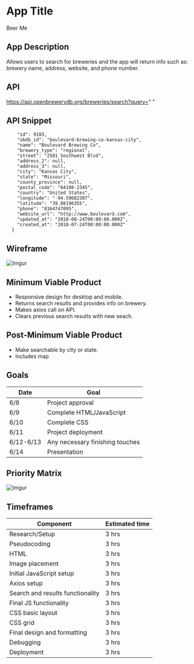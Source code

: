 # App Title
Beer Me

## App Description
Allows users to search for breweries and the app will return
info such as: brewery name, address, website, and phone number.

## API
https://api.openbrewerydb.org/breweries/search?query=" "

## API Snippet
```{
    "id": 9183,
    "obdb_id": "boulevard-brewing-co-kansas-city",
    "name": "Boulevard Brewing Co",
    "brewery_type": "regional",
    "street": "2501 Southwest Blvd",
    "address_2": null,
    "address_3": null,
    "city": "Kansas City",
    "state": "Missouri",
    "county_province": null,
    "postal_code": "64108-2345",
    "country": "United States",
    "longitude": "-94.59682307",
    "latitude": "39.08196355",
    "phone": "8164747095",
    "website_url": "http://www.boulevard.com",
    "updated_at": "2018-08-24T00:00:00.000Z",
    "created_at": "2018-07-24T00:00:00.000Z"
  }
```

## Wireframe
  ![Imgur](https://i.imgur.com/HC4kPZW.png)

## Minimum Viable Product
  * Responsive design for desktop and mobile.
  * Returns search results and provides info on brewery.
  * Makes axios call on API.
  * Clears previous search results with new seach.

## Post-Minimum Viable Product
  * Make searchable by city or state.
  * Includes map

## Goals
| Date  | Goal  |
|-------|-------|
| 6/8   | Project approval |
| 6/9 | Complete HTML/JavaScript |
| 6/10 | Complete CSS |
| 6/11 | Project deployment |
| 6/12-6/13 | Any necessary finishing touches |
| 6/14 | Presentation |

## Priority Matrix
![Imgur](https://i.imgur.com/UmC5ZPQ.png)

## Timeframes
| Component | Estimated time |
| --- | --- |
| Research/Setup | 3 hrs |
| Pseudocoding | 3 hrs |
| HTML | 3 hrs |
| Image placement | 3 hrs |
| Initial JavaScript setup | 3 hrs |
| Axios setup | 3 hrs |
| Search and results functionality | 3 hrs |
| Final JS functionality | 3 hrs |
| CSS basic layout | 3 hrs |
| CSS grid | 3 hrs |
| Final design and formatting | 3 hrs |
| Debugging | 3 hrs |
| Deployment | 3 hrs |